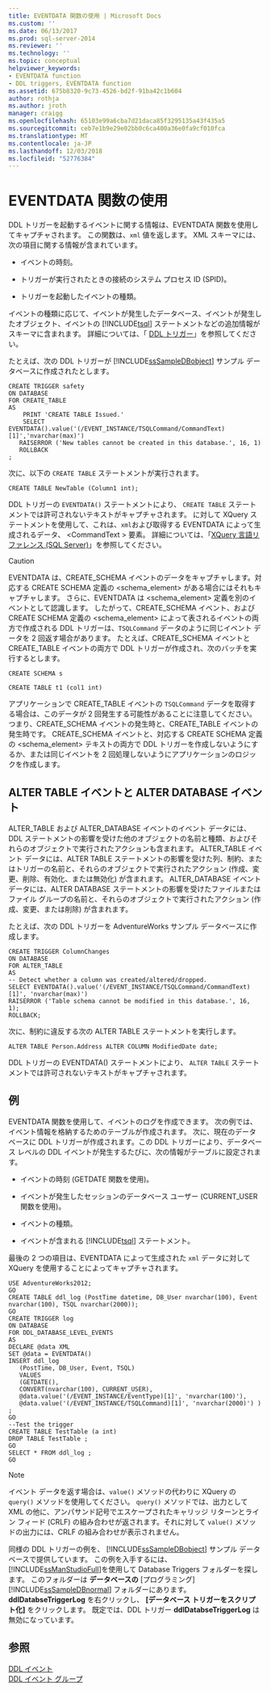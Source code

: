 ```yaml
---
title: EVENTDATA 関数の使用 | Microsoft Docs
ms.custom: ''
ms.date: 06/13/2017
ms.prod: sql-server-2014
ms.reviewer: ''
ms.technology: ''
ms.topic: conceptual
helpviewer_keywords:
- EVENTDATA function
- DDL triggers, EVENTDATA function
ms.assetid: 675b8320-9c73-4526-bd2f-91ba42c1b604
author: rothja
ms.author: jroth
manager: craigg
ms.openlocfilehash: 65103e99a6cba7d21daca85f3295135a43f435a5
ms.sourcegitcommit: ceb7e1b9e29e02bb0c6ca400a36e0fa9cf010fca
ms.translationtype: MT
ms.contentlocale: ja-JP
ms.lasthandoff: 12/03/2018
ms.locfileid: "52776384"
---
```

# <a name="use-the-eventdata-function"></a>EVENTDATA 関数の使用
  DDL トリガーを起動するイベントに関する情報は、EVENTDATA 関数を使用してキャプチャされます。 この関数は、`xml` 値を返します。 XML スキーマには、次の項目に関する情報が含まれています。  
  
-   イベントの時刻。  
  
-   トリガーが実行されたときの接続のシステム プロセス ID (SPID)。  
  
-   トリガーを起動したイベントの種類。  
  
 イベントの種類に応じて、イベントが発生したデータベース、イベントが発生したオブジェクト、イベントの [!INCLUDE[tsql](../../includes/tsql-md.md)] ステートメントなどの追加情報がスキーマに含まれます。 詳細については、「 [DDL トリガー](ddl-triggers.md)」を参照してください。  
  
 たとえば、次の DDL トリガーが [!INCLUDE[ssSampleDBobject](../../includes/sssampledbobject-md.md)] サンプル データベースに作成されたとします。  
  
```  
CREATE TRIGGER safety   
ON DATABASE   
FOR CREATE_TABLE   
AS   
    PRINT 'CREATE TABLE Issued.'  
    SELECT EVENTDATA().value('(/EVENT_INSTANCE/TSQLCommand/CommandText)[1]','nvarchar(max)')  
   RAISERROR ('New tables cannot be created in this database.', 16, 1)   
   ROLLBACK  
;  
```  
  
 次に、以下の `CREATE TABLE` ステートメントが実行されます。  
  
 `CREATE TABLE NewTable (Column1 int);`  
  
 DDL トリガーの `EVENTDATA()` ステートメントにより、 `CREATE TABLE` ステートメントでは許可されないテキストがキャプチャされます。 に対して XQuery ステートメントを使用して、これは、`xml`および取得する EVENTDATA によって生成されるデータ、 \<CommandText > 要素。 詳細については、「[XQuery 言語リファレンス &#40;SQL Server&#41;](/sql/xquery/xquery-language-reference-sql-server)」を参照してください。  
  
> [!CAUTION]  
>  EVENTDATA は、CREATE_SCHEMA イベントのデータをキャプチャします。対応する CREATE SCHEMA 定義の <schema_element> がある場合にはそれもキャプチャします。 さらに、EVENTDATA は <schema_element> 定義を別のイベントとして認識します。 したがって、CREATE_SCHEMA イベント、および CREATE SCHEMA 定義の <schema_element> によって表されるイベントの両方で作成される DDL トリガーは、`TSQLCommand` データのように同じイベント データを 2 回返す場合があります。 たとえば、CREATE_SCHEMA イベントと CREATE_TABLE イベントの両方で DDL トリガーが作成され、次のバッチを実行するとします。  
>   
>  `CREATE SCHEMA s`  
>   
>  `CREATE TABLE t1 (col1 int)`  
>   
>  アプリケーションで CREATE_TABLE イベントの `TSQLCommand` データを取得する場合は、このデータが 2 回発生する可能性があることに注意してください。つまり、CREATE_SCHEMA イベントの発生時と、CREATE_TABLE イベントの発生時です。 CREATE_SCHEMA イベントと、対応する CREATE SCHEMA 定義の <schema_element> テキストの両方で DDL トリガーを作成しないようにするか、または同じイベントを 2 回処理しないようにアプリケーションのロジックを作成します。  
  
## <a name="alter-table-and-alter-database-events"></a>ALTER TABLE イベントと ALTER DATABASE イベント  
 ALTER_TABLE および ALTER_DATABASE イベントのイベント データには、DDL ステートメントの影響を受けた他のオブジェクトの名前と種類、およびそれらのオブジェクトで実行されたアクションも含まれます。 ALTER_TABLE イベント データには、ALTER TABLE ステートメントの影響を受けた列、制約、またはトリガーの名前と、それらのオブジェクトで実行されたアクション (作成、変更、削除、有効化、または無効化) が含まれます。 ALTER_DATABASE イベント データには、ALTER DATABASE ステートメントの影響を受けたファイルまたはファイル グループの名前と、それらのオブジェクトで実行されたアクション (作成、変更、または削除) が含まれます。  
  
 たとえば、次の DDL トリガーを AdventureWorks サンプル データベースに作成します。  
  
```  
CREATE TRIGGER ColumnChanges  
ON DATABASE   
FOR ALTER_TABLE  
AS  
-- Detect whether a column was created/altered/dropped.  
SELECT EVENTDATA().value('(/EVENT_INSTANCE/TSQLCommand/CommandText)[1]', 'nvarchar(max)')  
RAISERROR ('Table schema cannot be modified in this database.', 16, 1);  
ROLLBACK;  
```  
  
 次に、制約に違反する次の ALTER TABLE ステートメントを実行します。  
  
```  
ALTER TABLE Person.Address ALTER COLUMN ModifiedDate date;   
```  
  
 DDL トリガーの EVENTDATA() ステートメントにより、 `ALTER TABLE` ステートメントでは許可されないテキストがキャプチャされます。  
  
## <a name="example"></a>例  
 EVENTDATA 関数を使用して、イベントのログを作成できます。 次の例では、イベント情報を格納するためのテーブルが作成されます。 次に、現在のデータベースに DDL トリガーが作成されます。この DDL トリガーにより、データベース レベルの DDL イベントが発生するたびに、次の情報がテーブルに設定されます。  
  
-   イベントの時刻 (GETDATE 関数を使用)。  
  
-   イベントが発生したセッションのデータベース ユーザー (CURRENT_USER 関数を使用)。  
  
-   イベントの種類。  
  
-   イベントが含まれる [!INCLUDE[tsql](../../includes/tsql-md.md)] ステートメント。  
  
 最後の 2 つの項目は、EVENTDATA によって生成された `xml` データに対して XQuery を使用することによってキャプチャされます。  
  
```  
USE AdventureWorks2012;  
GO  
CREATE TABLE ddl_log (PostTime datetime, DB_User nvarchar(100), Event nvarchar(100), TSQL nvarchar(2000));  
GO  
CREATE TRIGGER log   
ON DATABASE   
FOR DDL_DATABASE_LEVEL_EVENTS   
AS  
DECLARE @data XML  
SET @data = EVENTDATA()  
INSERT ddl_log   
   (PostTime, DB_User, Event, TSQL)   
   VALUES   
   (GETDATE(),   
   CONVERT(nvarchar(100), CURRENT_USER),   
   @data.value('(/EVENT_INSTANCE/EventType)[1]', 'nvarchar(100)'),   
   @data.value('(/EVENT_INSTANCE/TSQLCommand)[1]', 'nvarchar(2000)') ) ;  
GO  
--Test the trigger  
CREATE TABLE TestTable (a int)  
DROP TABLE TestTable ;  
GO  
SELECT * FROM ddl_log ;  
GO  
```  
  
> [!NOTE]  
>  イベント データを返す場合は、`value()` メソッドの代わりに XQuery の `query()` メソッドを使用してください。 `query()` メソッドでは、出力として XML の他に、アンパサンド記号でエスケープされたキャリッジ リターンとライン フィード (CRLF) の組み合わせが返されます。それに対して `value()` メソッドの出力には、CRLF の組み合わせが表示されません。  
  
 同様の DDL トリガーの例を、 [!INCLUDE[ssSampleDBobject](../../includes/sssampledbobject-md.md)] サンプル データベースで提供しています。 この例を入手するには、 [!INCLUDE[ssManStudioFull](../../includes/ssmanstudiofull-md.md)]を使用して Database Triggers フォルダーを探します。 このフォルダーは **データベースの** [プログラミング] [!INCLUDE[ssSampleDBnormal](../../includes/sssampledbnormal-md.md)] フォルダーにあります。 **ddlDatabseTriggerLog** を右クリックし、 **[データベース トリガーをスクリプト化]** をクリックします。 既定では、DDL トリガー **ddlDatabseTriggerLog** は無効になっています。  
  
## <a name="see-also"></a>参照  
 [DDL イベント](../triggers/ddl-events.md)   
 [DDL イベント グループ](../triggers/ddl-event-groups.md)  
  
  
